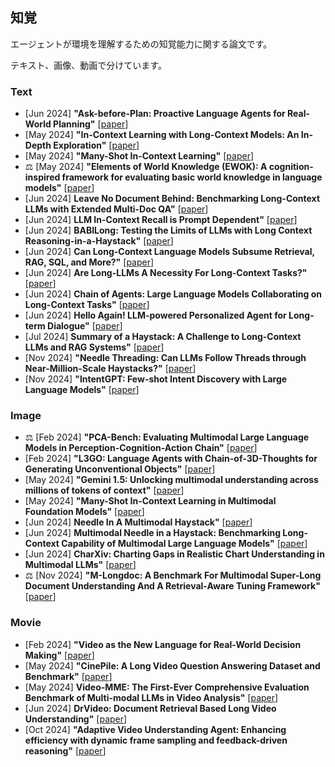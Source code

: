 ## 知覚
エージェントが環境を理解するための知覚能力に関する論文です。

テキスト、画像、動画で分けています。

### Text
* [Jun 2024] **"Ask-before-Plan: Proactive Language Agents for Real-World Planning"** [[paper](https://arxiv.org/abs/2406.12639)]
* [May 2024] **"In-Context Learning with Long-Context Models: An In-Depth Exploration"** [[paper](https://arxiv.org/abs/2405.00200)]
* [May 2024] **"Many-Shot In-Context Learning"** [[paper](https://arxiv.org/abs/2404.11018)]
* ⚖️ [May 2024] **"Elements of World Knowledge (EWOK): A cognition-inspired framework for evaluating basic world knowledge in language models"** [[paper](https://arxiv.org/abs/2405.09605)]
* [Jun 2024] **Leave No Document Behind: Benchmarking Long-Context LLMs with Extended Multi-Doc QA"** [[paper](https://arxiv.org/abs/2406.17419)]
* [Jun 2024] **LLM In-Context Recall is Prompt Dependent"** [[paper](https://arxiv.org/abs/2404.08865)]
* [Jun 2024] **BABILong: Testing the Limits of LLMs with Long Context Reasoning-in-a-Haystack"** [[paper](https://arxiv.org/abs/2406.10149)]
* [Jun 2024] **Can Long-Context Language Models Subsume Retrieval, RAG, SQL, and More?"** [[paper](https://arxiv.org/abs/2406.13121)]
* [Jun 2024] **Are Long-LLMs A Necessity For Long-Context Tasks?"** [[paper](https://arxiv.org/abs/2405.15318)]
* [Jun 2024] **Chain of Agents: Large Language Models Collaborating on Long-Context Tasks"** [[paper](https://arxiv.org/abs/2406.02818)]
* [Jun 2024] **Hello Again! LLM-powered Personalized Agent for Long-term Dialogue"** [[paper](https://arxiv.org/abs/2406.05925)]
* [Jul 2024] **Summary of a Haystack: A Challenge to Long-Context LLMs and RAG Systems"** [[paper](https://arxiv.org/abs/2407.01370)]
* [Nov 2024] **"Needle Threading: Can LLMs Follow Threads through Near-Million-Scale Haystacks?"** [[paper](https://arxiv.org/abs/2411.05000)]
* [Nov 2024] **"IntentGPT: Few-shot Intent Discovery with Large Language Models"** [[paper](https://arxiv.org/abs/2411.10670)]

### Image
* ⚖️ [Feb 2024] **"PCA-Bench: Evaluating Multimodal Large Language Models in Perception-Cognition-Action Chain"** [[paper](https://arxiv.org/abs/2402.15527)]
* [Feb 2024] **"L3GO: Language Agents with Chain-of-3D-Thoughts for Generating Unconventional Objects"** [[paper](https://arxiv.org/abs/2402.09052)]
* [May 2024] **"Gemini 1.5: Unlocking multimodal understanding across millions of tokens of context"** [[paper](https://arxiv.org/abs/2403.05530)]
* [May 2024] **"Many-Shot In-Context Learning in Multimodal Foundation Models"** [[paper](https://arxiv.org/abs/2405.09798)]
* [Jun 2024] **Needle In A Multimodal Haystack"** [[paper](https://arxiv.org/abs/2406.07230)]
* [Jun 2024] **Multimodal Needle in a Haystack: Benchmarking Long-Context Capability of Multimodal Large Language Models"** [[paper](https://arxiv.org/abs/2406.11230)]
* [Jun 2024] **CharXiv: Charting Gaps in Realistic Chart Understanding in Multimodal LLMs"** [[paper](https://arxiv.org/abs/2406.18521)]
* ⚖️ [Nov 2024] **"M-Longdoc: A Benchmark For Multimodal Super-Long Document Understanding And A Retrieval-Aware Tuning Framework"** [[paper](https://arxiv.org/abs/2411.06176)]

### Movie
* [Feb 2024] **"Video as the New Language for Real-World Decision Making"** [[paper](https://arxiv.org/abs/2402.17139)]
* [May 2024] **"CinePile: A Long Video Question Answering Dataset and Benchmark"** [[paper](https://arxiv.org/abs/2405.08813)]
* [May 2024] **Video-MME: The First-Ever Comprehensive Evaluation Benchmark of Multi-modal LLMs in Video Analysis"** [[paper](https://arxiv.org/abs/2405.21075)]
* [Jun 2024] **DrVideo: Document Retrieval Based Long Video Understanding"** [[paper](https://arxiv.org/abs/2406.12846)]
* [Oct 2024] **"Adaptive Video Understanding Agent: Enhancing efficiency with dynamic frame sampling and feedback-driven reasoning"** [[paper](https://arxiv.org/abs/2410.20252)]
